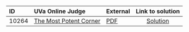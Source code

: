 | ID | UVa Online Judge | External | Link to solution |
|:---|:---|:---|:---:|
| 10264 | [The Most Potent Corner](https://onlinejudge.org/index.php?option=com_onlinejudge&Itemid=8&category=626&page=show_problem&problem=1205) | [PDF](https://onlinejudge.org/external/102/10264.pdf) | [Solution](https%3A//github.com/versenyi98/programming-contests/tree/master/UVa%20Online%20Judge/10264%2520-%2520The%2520Most%2520Potent%2520Corner)|
